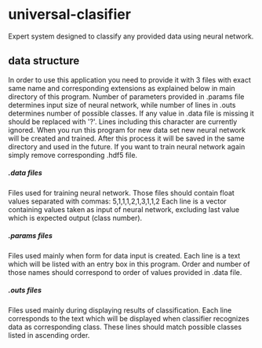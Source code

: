 # universal-clasifier
Expert system designed to classify any provided data using neural network.

## data structure
In order to use this application you need to provide it with 3 files with exact same name and corresponding extensions as explained below in main directory of this program. Number of parameters provided in .params file determines input size of neural network, while number of lines in .outs determines number of possible classes. If any value in .data file is missing it should be replaced with '?'. Lines including this character are currently ignored.
When you run this program for new data set new neural network will be created and trained. After this process it will be saved in the same directory and used in the future. If you want to train neural network again simply remove corresponding .hdf5 file.

##### .data files
Files used for training neural network.
Those files should contain float values separated with commas:
5,1,1,1,2,1,3,1,1,2
Each line is a vector containing values taken as input of neural network, excluding last value which is expected output (class number).
##### .params files
Files used mainly when form for data input is created.
Each line is a text which will be listed with an entry box in this program.
Order and number of those names should correspond to order of values provided in .data file.
##### .outs files
Files used mainly during displaying results of classification.
Each line corresponds to the text which will be displayed when classifier recognizes data as corresponding class.
These lines should match possible classes listed in ascending order.
